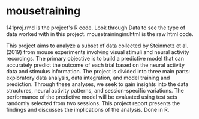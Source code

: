 # mousetraining

141proj.rmd is the project's R code. Look through Data to see the type of data worked with in this project. 
mousetraininginr.html is the raw html code.

This project aims to analyze a subset of data collected by Steinmetz et al. (2019) from mouse experiments involving visual stimuli and neural activity recordings. The primary objective is to build a predictive model that can accurately predict the outcome of each trial based on the neural activity data and stimulus information. The project is divided into three main parts: exploratory data analysis, data integration, and model training and prediction. Through these analyses, we seek to gain insights into the data structures, neural activity patterns, and session-specific variations. The performance of the predictive model will be evaluated using test sets randomly selected from two sessions. This project report presents the findings and discusses the implications of the analysis. Done in R.
